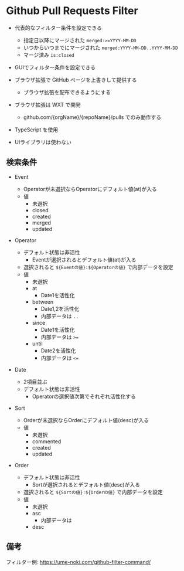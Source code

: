 # Github Pull Requests Filter

- 代表的なフィルター条件を設定できる
  - 指定日以降にマージされた `merged:>=YYYY-MM-DD`
  - いつからいつまでにマージされた `merged:YYYY-MM-DD..YYYY-MM-DD`
  - マージ済み `is:closed`
- GUIでフィルター条件を設定できる
- ブラウザ拡張で GitHub ページを上書きして提供する
  - ブラウザ拡張を配布できるようにする

- ブラウザ拡張は WXT で開発
  - github.com/{orgName}/{repoName}/pulls でのみ動作する
- TypeScript を使用
- UIライブラリは使わない

## 検索条件

- Event
  - Operatorが未選択ならOperatorにデフォルト値(at)が入る
  - 値
    - 未選択
    - closed
    - created
    - merged
    - updated
- Operator
  - デフォルト状態は非活性
    - Eventが選択されるとデフォルト値(at)が入る
  - 選択されると `${Eventの値}:${Operatorの値}` で内部データを設定
  - 値
    - 未選択
    - at
      - Date1を活性化
    - between
      - Date1,2を活性化
      - 内部データは `..`
    - since
      - Date1を活性化
      - 内部データは `>=`
    - until
      - Date2を活性化
      - 内部データは `<=`
- Date
  - 2項目並ぶ
  - デフォルト状態は非活性
    - Operatorの選択値次第でそれぞれ活性化する

- Sort
  - Orderが未選択ならOrderにデフォルト値(desc)が入る
  - 値
    - 未選択
    - commented
    - created
    - updated
- Order
  - デフォルト状態は非活性
    - Sortが選択されるとデフォルト値(desc)が入る
  - 選択されると `${Sortの値}:${Orderの値}` で内部データを設定
  - 値
    - 未選択
    - asc
      - 内部データは
    - desc

## 備考

フィルター例: https://ume-noki.com/github-filter-command/
